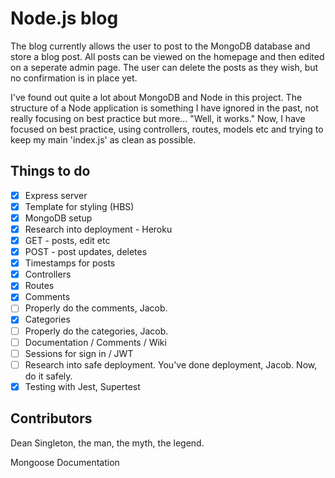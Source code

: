 # Node.js blog

The blog currently allows the user to post to the MongoDB database and store a blog post. All posts can be viewed on the homepage and then edited on a seperate admin page. The user can delete the posts as they wish, but no confirmation is in place yet.

I've found out quite a lot about MongoDB and Node in this project. The structure of a Node application is something I have ignored in the past, not really focusing on best practice but more... "Well, it works." Now, I have focused on best practice, using controllers, routes, models etc and trying to keep my main 'index.js' as clean as possible.

## Things to do

- [x] Express server
- [x] Template for styling (HBS)
- [x] MongoDB setup
- [x] Research into deployment - Heroku
- [x] GET - posts, edit etc
- [x] POST - post updates, deletes
- [x] Timestamps for posts
- [x] Controllers
- [x] Routes
- [x] Comments
- [ ] Properly do the comments, Jacob.
- [x] Categories
- [ ] Properly do the categories, Jacob.
- [ ] Documentation / Comments / Wiki
- [ ] Sessions for sign in / JWT
- [ ] Research into safe deployment. You've done deployment, Jacob. Now, do it safely.
- [x] Testing with Jest, Supertest

## Contributors

Dean Singleton, the man, the myth, the legend.

Mongoose Documentation
